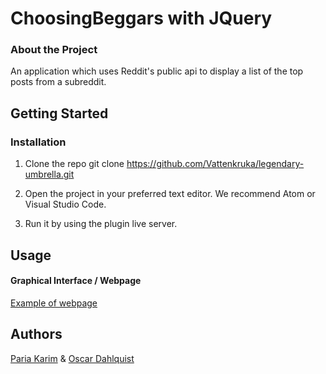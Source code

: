 # ChoosingBeggars with JQuery
### About the Project 
An application which uses Reddit's public api to display a list of the top posts from a subreddit.

## Getting Started

### Installation
1. Clone the repo
git clone https://github.com/Vattenkruka/legendary-umbrella.git

2. Open the project in your preferred text editor. We recommend Atom or Visual Studio Code.

3. Run it by using the plugin live server.

## Usage
#### Graphical Interface / Webpage
[Example of webpage](https://github.com/Vattenkruka/legendary-umbrella/blob/main/public/images/examplepicture.PNG)
## Authors
[Paria Karim](https://github.com/lillap) & [Oscar Dahlquist](https://github.com/Vattenkruka)
